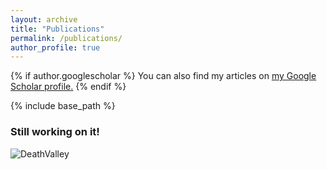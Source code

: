 ```yaml
---
layout: archive
title: "Publications"
permalink: /publications/
author_profile: true
---
```


{% if author.googlescholar %}
  You can also find my articles on <u><a href="{{author.googlescholar}}">my Google Scholar profile</a>.</u>
{% endif %}

{% include base_path %}

### Still working on it!

![DeathValley](http://goroyeh56.github.io/images/DeathValley.JPG)
<!-- ![Denmark group photo](https://i.imgur.com/KZe9UuU.jpg) -->

